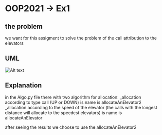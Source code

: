 # OOP2021 -> Ex1

## the problem
we want for this assigment to solve the problem of the call attribution to the elevators

## UML

![Alt text](https://i.postimg.cc/HW5h1wpB/screen-Uml.jpg)

## Explanation
in the Algo.py file there with two algorithm for allocation:
_allocation according to type call (UP or DOWN) is name is allocateAnElevator2
_allocation according to the speed of the elevator (the calls with the longest distance will allocate to the speedest elevators) is name is allocateAnElevator

after seeing the results we choose to use the allocateAnElevator2

